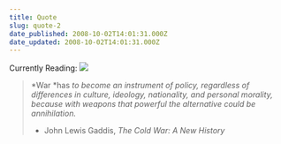 ```yaml
---
title: Quote
slug: quote-2
date_published: 2008-10-02T14:01:31.000Z
date_updated: 2008-10-02T14:01:31.000Z
---
```


Currently Reading:
![](http://media.readernaut.com/book_covers/0143038273_t150.jpg)

> *War *has *to become an instrument of policy, regardless of differences in culture, ideology, nationality, and personal morality, because with weapons that powerful the alternative could be annihilation.*
> - John Lewis Gaddis, *The Cold War: A New History*
